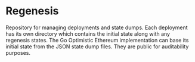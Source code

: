 # Regenesis

Repository for managing deployments and state dumps. Each deployment has
its own directory which contains the initial state along with any regenesis
states. The Go Optimistic Ethereum implementation can base its initial state
from the JSON state dump files. They are public for auditability purposes.
